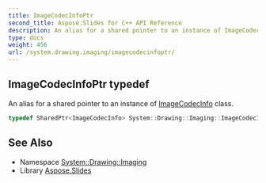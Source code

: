 ```yaml
---
title: ImageCodecInfoPtr
second_title: Aspose.Slides for C++ API Reference
description: An alias for a shared pointer to an instance of ImageCodecInfo class.
type: docs
weight: 456
url: /system.drawing.imaging/imagecodecinfoptr/
---
```

## ImageCodecInfoPtr typedef


An alias for a shared pointer to an instance of [ImageCodecInfo](../imagecodecinfo/) class.

```cpp
typedef SharedPtr<ImageCodecInfo> System::Drawing::Imaging::ImageCodecInfoPtr
```

## See Also

* Namespace [System::Drawing::Imaging](../)
* Library [Aspose.Slides](../../)